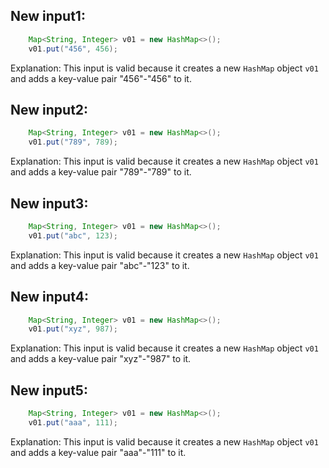 ## New input1:
```java
    Map<String, Integer> v01 = new HashMap<>();
    v01.put("456", 456);
```
Explanation: This input is valid because it creates a new `HashMap` object `v01` and adds a key-value pair "456"-"456" to it.

## New input2:
```java
    Map<String, Integer> v01 = new HashMap<>();
    v01.put("789", 789);
```
Explanation: This input is valid because it creates a new `HashMap` object `v01` and adds a key-value pair "789"-"789" to it.

## New input3:
```java
    Map<String, Integer> v01 = new HashMap<>();
    v01.put("abc", 123);
```
Explanation: This input is valid because it creates a new `HashMap` object `v01` and adds a key-value pair "abc"-"123" to it.

## New input4:
```java
    Map<String, Integer> v01 = new HashMap<>();
    v01.put("xyz", 987);
```
Explanation: This input is valid because it creates a new `HashMap` object `v01` and adds a key-value pair "xyz"-"987" to it.

## New input5:
```java
    Map<String, Integer> v01 = new HashMap<>();
    v01.put("aaa", 111);
```
Explanation: This input is valid because it creates a new `HashMap` object `v01` and adds a key-value pair "aaa"-"111" to it.